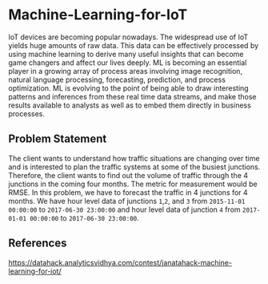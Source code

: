 # Machine-Learning-for-IoT
IoT devices are becoming popular nowadays. The widespread use of IoT yields huge amounts of raw data. This data can be effectively processed by using machine learning to derive many useful insights that can become game changers and affect our lives deeply.
ML is becoming an essential player in a growing array of process areas involving image recognition, natural language processing, forecasting, prediction, and process optimization. ML is evolving to the point of being able to draw interesting patterns and inferences from these real time data streams, and make those results available to analysts as well as to embed them directly in business processes.

## Problem Statement
The client wants to understand how traffic situations are changing over time and is interested to plan the traffic systems at some of the busiest junctions. Therefore, the client wants to find out the volume of traffic through the 4 junctions in the coming four months. 
The metric for measurement would be RMSE.
In this problem, we have to forecast the traffic in 4 junctions for 4 months. We have hour level data of junctions `1`,`2`, and `3` from `2015-11-01 00:00:00` to `2017-06-30 23:00:00` and hour level data of junction `4` from `2017-01-01 00:00:00` to `2017-06-30 23:00:00`.  

## References
https://datahack.analyticsvidhya.com/contest/janatahack-machine-learning-for-iot/
